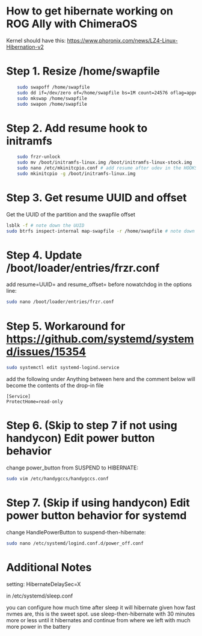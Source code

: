# How to get hibernate working on ROG Ally with ChimeraOS

Kernel should have this: https://www.phoronix.com/news/LZ4-Linux-Hibernation-v2

# Step 1. Resize /home/swapfile
```sh
	sudo swapoff /home/swapfile
    sudo dd if=/dev/zero of=/home/swapfile bs=1M count=24576 oflag=append conv=notrunc
    sudo mkswap /home/swapfile
    sudo swapon /home/swapfile
```

# Step 2. Add resume hook to initramfs
```sh
	sudo frzr-unlock
    sudo mv /boot/initramfs-linux.img /boot/initramfs-linux-stock.img
    sudo nano /etc/mkinitcpio.conf # add resume after udev in the HOOKS= line
    sudo mkinitcpio -g /boot/initramfs-linux.img
```

# Step 3. Get resume UUID and offset
Get the UUID of the partition and the swapfile offset
```sh
lsblk -f # note down the UUID
sudo btrfs inspect-internal map-swapfile -r /home/swapfile # note down the offset
```

# Step 4. Update /boot/loader/entries/frzr.conf
add resume=UUID=<UUID from earlier> and resume_offset=<offset from earlier> before nowatchdog in the options line:

```sh
sudo nano /boot/loader/entries/frzr.conf
```
 
# Step 5. Workaround for https://github.com/systemd/systemd/issues/15354

```sh
sudo systemctl edit systemd-logind.service
```

add the following under Anything between here and the comment below will become the contents of the drop-in file

```
[Service]
ProtectHome=read-only
```

# Step 6. (Skip to step 7 if not using handycon) Edit power button behavior
change power_button from SUSPEND to HIBERNATE:

```sh
sudo vim /etc/handygccs/handygccs.conf
```

 
# Step 7. (Skip if using handycon) Edit power button behavior for systemd
change HandlePowerButton to suspend-then-hibernate:

```sh
sudo nano /etc/systemd/logind.conf.d/power_off.conf
```

# Additional Notes
setting: 
HibernateDelaySec=X

in /etc/systemd/sleep.conf

you can configure how much time after sleep it will hibernate
given how fast nvmes are, this is the sweet spot. use sleep-then-hibernate with 30 minutes more or less until it hibernates and continue from where we left with much more power in the battery